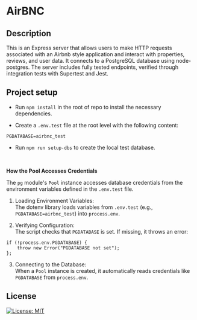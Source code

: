 # AirBNC

## Description 
This is an Express server that allows users to make HTTP requests associated with an Airbnb style application and interact with properties, reviews, and user data. It connects to a PostgreSQL database using node-postgres. The server includes fully tested endpoints, verified through integration tests with Supertest and Jest. 

## Project setup

- Run `npm install` in the root of repo to install the necessary dependencies.

- Create a `.env.test` file at the root level with the following content:

```
PGDATABASE=airbnc_test
```
- Run `npm run setup-dbs` to create the local test database.

<br>

**How the Pool Accesses Credentials**

The `pg` module's `Pool` instance accesses database credentials from the environment variables defined in the `.env.test` file.

1. Loading Environment Variables:  
The dotenv library loads variables from `.env.test` (e.g., `PGDATABASE=airbnc_test`) into `process.env`.

2. Verifying Configuration:  
The script checks that `PGDATABASE` is set. If missing, it throws an error:

```
if (!process.env.PGDATABASE) {
    throw new Error("PGDATABASE not set");
};
```

3. Connecting to the Database:  
When a `Pool` instance is created, it automatically reads credentials like `PGDATABASE` from `process.env`.


## License 
[![License: MIT](https://img.shields.io/badge/License-MIT-yellow.svg)](https://opensource.org/licenses/MIT)
